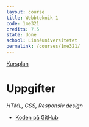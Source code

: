 ```yaml
---
layout: course
title: Webbteknik 1
code: 1me321
credits: 7.5
state: done
school: Linnéuniversitetet
permalink: /courses/1me321/
---
```


[Kursplan](/files/courseplan/1me321.pdf)


Uppgifter
===
*HTML, CSS, Responsiv design*

- [Koden på GitHub](https://github.com/afandrey/1me321)